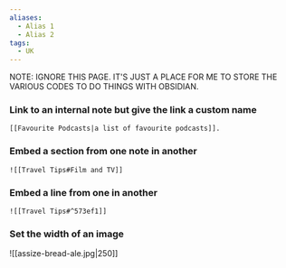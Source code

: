 ```yaml
---
aliases:
  - Alias 1
  - Alias 2
tags:
  - UK
---
```


NOTE: IGNORE THIS PAGE. IT'S JUST A PLACE FOR ME TO STORE THE VARIOUS CODES TO DO THINGS WITH OBSIDIAN.


### Link to an internal note but give the link a custom name
`[[Favourite Podcasts|a list of favourite podcasts]].`

### Embed a section from one note in another
`![[Travel Tips#Film and TV]]`

### Embed a line from one in another
`![[Travel Tips#^573ef1]]`

### Set the width of an image
![[assize-bread-ale.jpg|250]]